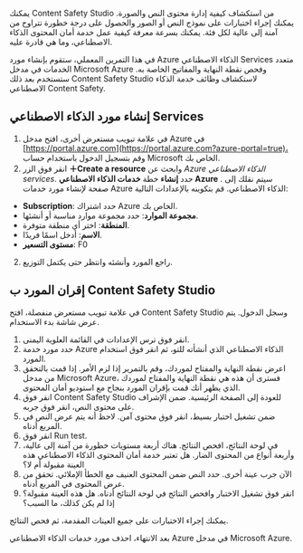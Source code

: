 يمكنك Content Safety Studio من استكشاف كيفية إدارة محتوى النص والصورة. يمكنك إجراء اختبارات على نموذج النص أو الصور والحصول على درجة خطورة تتراوح من آمنة إلى عالية لكل فئة. يمكنك بسرعة معرفة كيفية عمل خدمة أمان المحتوى الذكاء الاصطناعي، وما هي قادرة عليه. 

في هذا التمرين المعملي، ستقوم بإنشاء مورد Azure الذكاء الاصطناعي Services متعدد الخدمات في مدخل Microsoft Azure وفحص نقطة النهاية والمفاتيح الخاصة به. ستستخدم بعد ذلك Content Safety Studio لاستكشاف وظائف خدمة الذكاء الاصطناعي Content Safety. 

## إنشاء مورد الذكاء الاصطناعي Services

1.  في علامة تبويب مستعرض أخرى، افتح مدخل Azure في [https://portal.azure.com](https://portal.azure.com?azure-portal=true)، وقم بتسجيل الدخول باستخدام حساب Microsoft الخاص بك.
1.  انقر فوق الزر **&#65291;Create a resource** وابحث عن *Azure الذكاء الاصطناعي services*. حدد **إنشاء** خطة **خدمات الذكاء الاصطناعي Azure** . سيتم نقلك إلى صفحة لإنشاء مورد خدمات Azure الذكاء الاصطناعي. قم بتكوينه بالإعدادات التالية:
- **Subscription**: حدد اشتراك Azure الخاص بك.
- **مجموعة الموارد**: حدد مجموعة موارد مناسبة أو أنشئها.
- **المنطقة**: اختر أي منطقة متوفرة.
- ⁧**⁩الاسم⁧**⁩: أدخل اسمًا فريدًا.
- **مستوى التسعير**: F0 
2.  راجع المورد وأنشئه وانتظر حتى يكتمل التوزيع. 

## إقران المورد ب Content Safety Studio 
في علامة تبويب مستعرض منفصلة، افتح Content Safety Studio وسجل الدخول. يتم عرض شاشة بدء الاستخدام.

1.  انقر فوق ترس الإعدادات في القائمة العلوية اليمنى.
2.  حدد مورد خدمة Azure الذكاء الاصطناعي الذي أنشأته للتو، ثم انقر فوق استخدام المورد.
3.  اعرض نقطة النهاية والمفتاح لموردك، وقم بالتمرير إذا لزم الأمر. إذا قمت بالتحقق من مدخل Microsoft Azure، فسترى أن هذه هي نقطة النهاية والمفتاح لموردك الذي يظهر أنك قمت بإقران المورد بنجاح مع استوديو أمان المحتوى.
4.  انقر فوق Content Safety Studio للعودة إلى الصفحة الرئيسية. ضمن الإشراف على محتوى النص، انقر فوق جربه.
5.  ضمن تشغيل اختبار بسيط، انقر فوق محتوى آمن. لاحظ أنه يتم عرض النص في المربع أدناه. 
6.  انقر فوق ⁧⁧⁩⁩Run test⁧⁧⁩⁩. 
7.  في لوحة النتائج، افحص النتائج. هناك أربعة مستويات خطورة من آمنة إلى عالية، وأربعة أنواع من المحتوى الضار. هل تعتبر خدمة أمان المحتوى الذكاء الاصطناعي هذه العينة مقبولة أم لا؟ 
8.  الآن جرب عينة أخرى. حدد النص ضمن المحتوى العنيف مع الخطأ الإملائي. تحقق من عرض المحتوى في المربع أدناه.
9.  انقر فوق تشغيل الاختبار وافحص النتائج في لوحة النتائج أدناه. هل هذه العينة مقبولة؟ إذا لم يكن كذلك، ما السبب؟

يمكنك إجراء الاختبارات على جميع العينات المقدمة، ثم فحص النتائج.

بعد الانتهاء، احذف مورد خدمات الذكاء الاصطناعي Azure في مدخل Microsoft Azure. 
